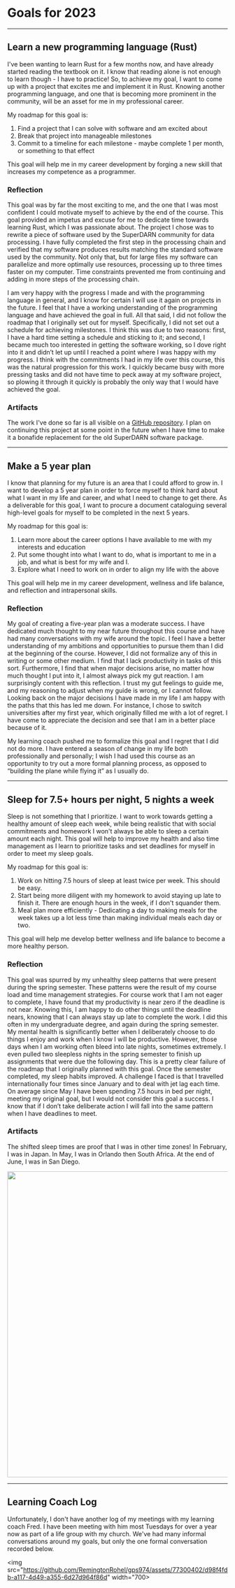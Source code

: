 # Goals for 2023

---

## Learn a new programming language (Rust)
I've been wanting to learn Rust for a few months now, and have already started reading the textbook on it.
I know that reading alone is not enough to learn though - I have to practice! So, to achieve my goal, I want to come up
with a project that excites me and implement it in Rust. Knowing another programming language, and one that is becoming
more prominent in the community, will be an asset for me in my professional career.

My roadmap for this goal is:
1. Find a project that I can solve with software and am excited about
2. Break that project into manageable milestones
3. Commit to a timeline for each milestone - maybe complete 1 per month, or something to that effect

This goal will help me in my career development by forging a new skill that increases my competence as a programmer.

### Reflection

This goal was by far the most exciting to me, and the one that I was most confident I could motivate myself to achieve by the end of the course. This goal provided an impetus and excuse for me to dedicate time towards learning Rust, which I was passionate about. The project I chose was to rewrite a piece of software used by the SuperDARN community for data processing. I have fully completed the first step in the processing chain and verified that my software produces results matching the standard software used by the community. Not only that, but for large files my software can parallelize and more optimally use resources, processing up to three times faster on my computer. Time constraints prevented me from continuing and adding in more steps of the processing chain.  
 
I am very happy with the progress I made and with the programming language in general, and I know for certain I will use it again on projects in the future. I feel that I have a working understanding of the programming language and have achieved the goal in full. All that said, I did not follow the roadmap that I originally set out for myself. Specifically, I did not set out a schedule for achieving milestones. I think this was due to two reasons: first, I have a hard time setting a schedule and sticking to it; and second, I became much too interested in getting the software working, so I dove right into it and didn’t let up until I reached a point where I was happy with my progress. I think with the commitments I had in my life over this course, this was the natural progression for this work. I quickly became busy with more pressing tasks and did not have time to peck away at my software project, so plowing it through it quickly is probably the only way that I would have achieved the goal.  

### Artifacts

The work I've done so far is all visible on a [GitHub repository](https://github.com/RemingtonRohel/backscatter-rs). I plan on continuing this project at some point in the future when I have time to make it a bonafide replacement for the old SuperDARN software package.

---

## Make a 5 year plan
I know that planning for my future is an area that I could afford to grow in. I want to develop a 5 year plan
in order to force myself to think hard about what I want in my life and career, and what I need to change to get there.
As a deliverable for this goal, I want to procure a document cataloguing several high-level goals for myself to be 
completed in the next 5 years.

My roadmap for this goal is:
1. Learn more about the career options I have available to me with my interests and education
2. Put some thought into what I want to do, what is important to me in a job, and what is best for my wife and I. 
3. Explore what I need to work on in order to align my life with the above

This goal will help me in my career development, wellness and life balance, and reflection and intrapersonal skills.

### Reflection

My goal of creating a five-year plan was a moderate success. I have dedicated much thought to my near future throughout this course and have had many conversations with my wife around the topic. I feel I have a better understanding of my ambitions and opportunities to pursue them than I did at the beginning of the course. However, I did not formalize any of this in writing or some other medium. I find that I lack productivity in tasks of this sort. Furthermore, I find that when major decisions arise, no matter how much thought I put into it, I almost always pick my gut reaction. I am surprisingly content with this reflection. I trust my gut feelings to guide me, and my reasoning to adjust when my guide is wrong, or I cannot follow. Looking back on the major decisions I have made in my life I am happy with the paths that this has led me down. For instance, I chose to switch universities after my first year, which originally filled me with a lot of regret. I have come to appreciate the decision and see that I am in a better place because of it. 

My learning coach pushed me to formalize this goal and I regret that I did not do more. I have entered a season of change in my life both professionally and personally; I wish I had used this course as an opportunity to try out a more formal planning process, as opposed to “building the plane while flying it” as I usually do.  

---

## Sleep for 7.5+ hours per night, 5 nights a week
Sleep is not something that I prioritize. I want to work towards getting a healthy amount of sleep each week,
while being realistic that with social commitments and homework I won't always be able to sleep a certain amount each 
night. This goal will help to improve my health and also time management as I learn to prioritize tasks and
set deadlines for myself in order to meet my sleep goals. 

My roadmap for this goal is:
1. Work on hitting 7.5 hours of sleep at least twice per week. This should be easy.
2. Start being more diligent with my homework to avoid staying up late to finish it. There are enough hours in the week, if I don't squander them.
3. Meal plan more efficiently - Dedicating a day to making meals for the week takes up a lot less time than making individual meals each day or two.

This goal will help me develop better wellness and life balance to become a more healthy person.

### Reflection

This goal was spurred by my unhealthy sleep patterns that were present during the spring semester. These patterns were the result of my course load and time management strategies. For course work that I am not eager to complete, I have found that my productivity is near zero if the deadline is not near. Knowing this, I am happy to do other things until the deadline nears, knowing that I can always stay up late to complete the work. I did this often in my undergraduate degree, and again during the spring semester. My mental health is significantly better when I deliberately choose to do things I enjoy and work when I know I will be productive. However, those days when I am working often bleed into late nights, sometimes extremely. I even pulled two sleepless nights in the spring semester to finish up assignments that were due the following day. This is a pretty clear failure of the roadmap that I originally planned with this goal. Once the semester completed, my sleep habits improved. A challenge I faced is that I travelled internationally four times since January and to deal with jet lag each time. On average since May I have been spending 7.5 hours in bed per night, meeting my original goal, but I would not consider this goal a success. I know that if I don’t take deliberate action I will fall into the same pattern when I have deadlines to meet.  

### Artifacts

The shifted sleep times are proof that I was in other time zones! In February, I was in Japan. In May, I was in Orlando then South Africa. At the end of June, I was in San Diego.

<img src="https://github.com/RemingtonRohel/gps974/assets/77300402/69ef8ef0-7579-46eb-9b10-ad364e6c2e1c" width="700">

---

## Learning Coach Log

Unfortunately, I don't have another log of my meetings with my learning coach Fred. I have been meeting with him most Tuesdays for over a year now as part of a life group with my church. We've had many informal conversations around my goals, but only the one formal conversation recorded below.

<img src="https://github.com/RemingtonRohel/gps974/assets/77300402/d98f4fdb-a117-4d49-a355-6d27d964f86d" width="700>

